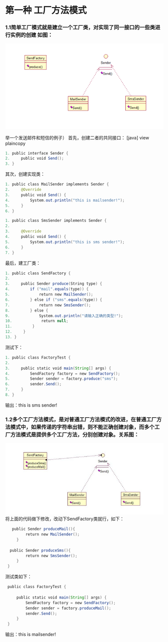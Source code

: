 # 第一种 工厂方法模式
### 1.1简单工厂模式就是建立一个工厂类，对实现了同一接口的一些类进行实例的创建 如图：

![factory01](/java23种设计模式/img/factory01.png)

举一个发送邮件和短信的例子）
首先，创建二者的共同接口：
[java] view plaincopy
```java  
1. public interface Sender {  
2.     public void Send();  
3. }  
```
其次，创建实现类：
```java 
1. public class MailSender implements Sender {  
2.     @Override  
3.     public void Send() {  
4.         System.out.println("this is mailsender!");  
5.     }  
6. }  
```
```java 
1. public class SmsSender implements Sender {  
2.   
3.     @Override  
4.     public void Send() {  
5.         System.out.println("this is sms sender!");  
6.     }  
7. }  
```
最后，建工厂类：
```java 
1. public class SendFactory {  
2.   
3.     public Sender produce(String type) {  
4.         if ("mail".equals(type)) {  
5.             return new MailSender();  
6.         } else if ("sms".equals(type)) {  
7.             return new SmsSender();  
8.         } else {  
9.             System.out.println("请输入正确的类型!");  
10.             return null;  
11.         }  
12.     }  
13. }  
```
测试下：
```java 
1. public class FactoryTest {  
2.   
3.     public static void main(String[] args) {  
4.         SendFactory factory = new SendFactory();  
5.         Sender sender = factory.produce("sms");  
6.         sender.Send();  
7.     }  
8. } 
```
输出：this is sms sender!

### 1.2多个工厂方法模式，是对普通工厂方法模式的改进，在普通工厂方法模式中，如果传递的字符串出错，则不能正确创建对象，而多个工厂方法模式是提供多个工厂方法，分别创建对象。关系图：

![factory01](/java23种设计模式/img/factory02.png)
将上面的代码做下修改，改动下SendFactory类就行，如下：
```java 
   public Sender produceMail(){  
         return new MailSender();  
     }  
            
  public Sender produceSms(){  
         return new SmsSender();  
     }  
 }  
```
测试类如下：
```java 
 public class FactoryTest {  
 
     public static void main(String[] args) {  
         SendFactory factory = new SendFactory();  
         Sender sender = factory.produceMail();  
         sender.Send();  
     }  
 } 
```
输出：this is mailsender!
